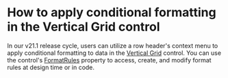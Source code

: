 # How to apply conditional formatting in the Vertical Grid control

In our v21.1 release cycle, users can utilize a row header's context menu to apply conditional formatting to data in the [Vertical Grid](https://docs.devexpress.com/WindowsForms/2449/controls-and-libraries/vertical-grid?v=21.1) control. You can use the control's [FormatRules](https://docs.devexpress.com/WindowsForms/DevExpress.XtraVerticalGrid.VGridControl.FormatRules?v=21.1) property to access, create, and modify format rules at design time or in code.

